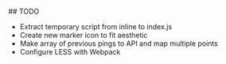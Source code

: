 ## TODO

- Extract temporary script from inline to index.js
- Create new marker icon to fit aesthetic
- Make array of previous pings to API and map multiple points
- Configure LESS with Webpack
